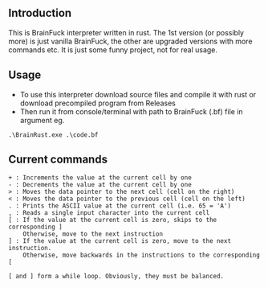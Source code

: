 ## Introduction
This is BrainFuck interpreter written in rust. The 1st version (or possibly more) is just vanilla BrainFuck, the other are upgraded versions with more commands etc. It is just some funny project, not for real usage.

## Usage
- To use this interpreter download source files and compile it with rust or download precompiled program from Releases
- Then run it from console/terminal with path to BrainFuck (.bf) file in argument eg.
```
.\BrainRust.exe .\code.bf
```

## Current commands
```
+ : Increments the value at the current cell by one
- : Decrements the value at the current cell by one
> : Moves the data pointer to the next cell (cell on the right)
< : Moves the data pointer to the previous cell (cell on the left)
. : Prints the ASCII value at the current cell (i.e. 65 = 'A')
, : Reads a single input character into the current cell
[ : If the value at the current cell is zero, skips to the corresponding ]
    Otherwise, move to the next instruction
] : If the value at the current cell is zero, move to the next instruction.
    Otherwise, move backwards in the instructions to the corresponding [

[ and ] form a while loop. Obviously, they must be balanced.
```
